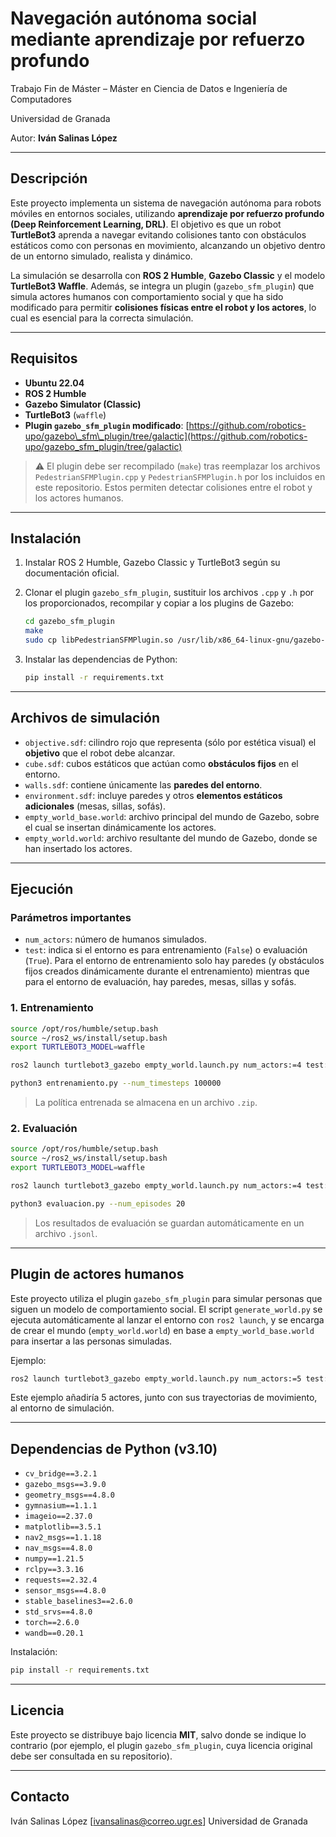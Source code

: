 # Navegación autónoma social mediante aprendizaje por refuerzo profundo

Trabajo Fin de Máster – Máster en Ciencia de Datos e Ingeniería de Computadores

Universidad de Granada

Autor: **Iván Salinas López**

---

## Descripción

Este proyecto implementa un sistema de navegación autónoma para robots móviles en entornos sociales, utilizando **aprendizaje por refuerzo profundo (Deep Reinforcement Learning, DRL)**. El objetivo es que un robot **TurtleBot3** aprenda a navegar evitando colisiones tanto con obstáculos estáticos como con personas en movimiento, alcanzando un objetivo dentro de un entorno simulado, realista y dinámico.

La simulación se desarrolla con **ROS 2 Humble**, **Gazebo Classic** y el modelo **TurtleBot3 Waffle**. Además, se integra un plugin (`gazebo_sfm_plugin`) que simula actores humanos con comportamiento social y que ha sido modificado para permitir **colisiones físicas entre el robot y los actores**, lo cual es esencial para la correcta simulación.

---

## Requisitos

* **Ubuntu 22.04**
* **ROS 2 Humble**
* **Gazebo Simulator (Classic)**
* **TurtleBot3** (`waffle`)
* **Plugin `gazebo_sfm_plugin` modificado**:
  [https://github.com/robotics-upo/gazebo\_sfm\_plugin/tree/galactic](https://github.com/robotics-upo/gazebo_sfm_plugin/tree/galactic)

> ⚠️ El plugin debe ser recompilado (`make`) tras reemplazar los archivos `PedestrianSFMPlugin.cpp` y `PedestrianSFMPlugin.h` por los incluidos en este repositorio. Estos permiten detectar colisiones entre el robot y los actores humanos.

---

## Instalación

1. Instalar ROS 2 Humble, Gazebo Classic y TurtleBot3 según su documentación oficial.
2. Clonar el plugin `gazebo_sfm_plugin`, sustituir los archivos `.cpp` y `.h` por los proporcionados, recompilar y copiar a los plugins de Gazebo:

   ```bash
   cd gazebo_sfm_plugin
   make
   sudo cp libPedestrianSFMPlugin.so /usr/lib/x86_64-linux-gnu/gazebo-11/plugins/
   ```
3. Instalar las dependencias de Python:

   ```bash
   pip install -r requirements.txt
   ```

---

## Archivos de simulación

* `objective.sdf`: cilindro rojo que representa (sólo por estética visual) el **objetivo** que el robot debe alcanzar.
* `cube.sdf`: cubos estáticos que actúan como **obstáculos fijos** en el entorno.
* `walls.sdf`: contiene únicamente las **paredes del entorno**.
* `environment.sdf`: incluye paredes y otros **elementos estáticos adicionales** (mesas, sillas, sofás).
* `empty_world_base.world`: archivo principal del mundo de Gazebo, sobre el cual se insertan dinámicamente los actores.
* `empty_world.world`: archivo resultante del mundo de Gazebo, donde se han insertado los actores.

---

## Ejecución

### Parámetros importantes

* `num_actors`: número de humanos simulados.
* `test`: indica si el entorno es para entrenamiento (`False`) o evaluación (`True`). Para el entorno de entrenamiento solo hay paredes (y obstáculos fijos creados dinámicamente durante el entrenamiento) mientras que para el entorno de evaluación, hay paredes, mesas, sillas y sofás.

### 1. Entrenamiento

```bash
source /opt/ros/humble/setup.bash
source ~/ros2_ws/install/setup.bash
export TURTLEBOT3_MODEL=waffle

ros2 launch turtlebot3_gazebo empty_world.launch.py num_actors:=4 test:=False

python3 entrenamiento.py --num_timesteps 100000
```

> La política entrenada se almacena en un archivo `.zip`.

### 2. Evaluación

```bash
source /opt/ros/humble/setup.bash
source ~/ros2_ws/install/setup.bash
export TURTLEBOT3_MODEL=waffle

ros2 launch turtlebot3_gazebo empty_world.launch.py num_actors:=4 test:=True

python3 evaluacion.py --num_episodes 20
```

> Los resultados de evaluación se guardan automáticamente en un archivo `.jsonl`.

---

## Plugin de actores humanos

Este proyecto utiliza el plugin `gazebo_sfm_plugin` para simular personas que siguen un modelo de comportamiento social. El script `generate_world.py` se ejecuta automáticamente al lanzar el entorno con `ros2 launch`, y se encarga de crear el mundo (`empty_world.world`) en base a `empty_world_base.world` para insertar a las personas simuladas.

Ejemplo:

```bash
ros2 launch turtlebot3_gazebo empty_world.launch.py num_actors:=5 test:=False
```

Este ejemplo añadiría 5 actores, junto con sus trayectorias de movimiento, al entorno de simulación.

---

## Dependencias de Python (v3.10)

* `cv_bridge==3.2.1`
* `gazebo_msgs==3.9.0`
* `geometry_msgs==4.8.0`
* `gymnasium==1.1.1`
* `imageio==2.37.0`
* `matplotlib==3.5.1`
* `nav2_msgs==1.1.18`
* `nav_msgs==4.8.0`
* `numpy==1.21.5`
* `rclpy==3.3.16`
* `requests==2.32.4`
* `sensor_msgs==4.8.0`
* `stable_baselines3==2.6.0`
* `std_srvs==4.8.0`
* `torch==2.6.0`
* `wandb==0.20.1`

Instalación:

```bash
pip install -r requirements.txt
```

---

## Licencia

Este proyecto se distribuye bajo licencia **MIT**, salvo donde se indique lo contrario (por ejemplo, el plugin `gazebo_sfm_plugin`, cuya licencia original debe ser consultada en su repositorio).

---

## Contacto

Iván Salinas López
\[[ivansalinas@correo.ugr.es](mailto:ivansalinas@correo.ugr.es)]
Universidad de Granada